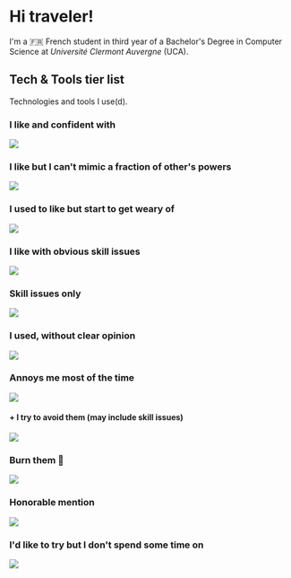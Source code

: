 # Hi traveler!
I'm a 🇫🇷 French student in third year of a Bachelor's Degree in Computer Science at *Université Clermont Auvergne* (UCA).

## Tech & Tools tier list
Technologies and tools I use(d).

### I like and confident with
![](https://skillicons.dev/icons?i=rust,zig,cpp,c,lua,regex)

### I like but I can't mimic a fraction of other's powers
![](https://skillicons.dev/icons?i=linux,nix,vim,git,bash)

### I used to like but start to get weary of
![](https://skillicons.dev/icons?i=java,p5js,unity,eclipse)

### I like with obvious skill issues
![](https://skillicons.dev/icons?i=blender)

### Skill issues only
![](https://skillicons.dev/icons?i=html,css,cmake)

### I used, without clear opinion
![](https://skillicons.dev/icons?i=vscodium,docker,nginx,opencv,qt,md,svg,postgres,mongodb,redis,arduino)

### Annoys me most of the time
![](https://skillicons.dev/icons?i=windows,dotnet,cs,idea,androidstudio)

#### + I try to avoid them (may include skill issues)
![](https://skillicons.dev/icons?i=py,kotlin,js,ts,php,notion,figma)

### Burn them 💢
![](https://skillicons.dev/icons?i=visualstudio,react,electron,gradle)

### Honorable mention
![](https://skillicons.dev/icons?i=wasm,raspberrypi,debian,ubuntu)

### I'd like to try but I don't spend some time on
![](https://skillicons.dev/icons?i=godot,go)
